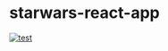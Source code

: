 # starwars-react-app

[![test](https://github.com/rodion-arr/starwars-react-app/workflows/Test/badge.svg)](https://github.com/rodion-arr/starwars-react-app/actions?query=workflow%3A%22Test%22)
